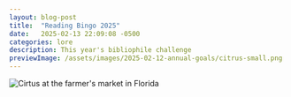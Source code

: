 ```yaml
---
layout: blog-post
title:  "Reading Bingo 2025"
date:   2025-02-13 22:09:08 -0500
categories: lore
description: This year's bibliophile challenge
previewImage: /assets/images/2025-02-12-annual-goals/citrus-small.png
---
```


<div class="album-art">
    <img 
        src="/assets/images/2025-02-12-annual-goals/citrus-large.png"
        alt="Cirtus at the farmer's market in Florida" />
</div>

